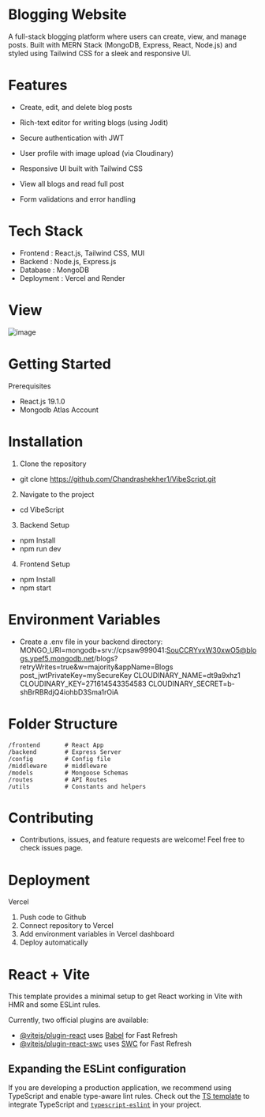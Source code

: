 # Blogging Website

A full-stack blogging platform where users can create, view, and manage posts. Built with MERN Stack (MongoDB, Express, React, Node.js) and styled using Tailwind CSS for a sleek and responsive UI.

# Features
- Create, edit, and delete blog posts

- Rich-text editor for writing blogs (using Jodit)

- Secure authentication with JWT

- User profile with image upload (via Cloudinary)

- Responsive UI built with Tailwind CSS

- View all blogs and read full post

- Form validations and error handling

# Tech Stack
- Frontend : React.js, Tailwind CSS, MUI
- Backend : Node.js, Express.js
- Database : MongoDB
- Deployment : Vercel and Render

# View
![image](https://github.com/user-attachments/assets/c67cb0b4-5e04-4495-a9c9-d711b28d19a0)


# Getting Started
 Prerequisites
- React.js 19.1.0
- Mongodb Atlas Account

# Installation
 
1. Clone the repository
- git clone https://github.com/Chandrashekher1/VibeScript.git
2. Navigate to the project
- cd VibeScript
3. Backend Setup
- npm Install
- npm run dev
4. Frontend Setup
- npm Install
- npm start

# Environment Variables
- Create a .env file in your backend directory:
    MONGO_URI=mongodb+srv://cpsaw999041:SouCCRYvxW30xwO5@blogs.ypef5.mongodb.net/blogs?retryWrites=true&w=majority&appName=Blogs
    post_jwtPrivateKey=mySecureKey
    CLOUDINARY_NAME=dt9a9xhz1
    CLOUDINARY_KEY=271614543354583
    CLOUDINARY_SECRET=b-shBrRBRdjQ4iohbD3Sma1rOiA

# Folder Structure
    /frontend       # React App
    /backend        # Express Server
    /config         # Config file
    /middleware     # middleware 
    /models         # Mongoose Schemas
    /routes         # API Routes
    /utils          # Constants and helpers


# Contributing
- Contributions, issues, and feature requests are welcome! Feel free to check issues page.

# Deployment
Vercel
1. Push code to Github
2. Connect repository to Vercel
3. Add environment variables in Vercel dashboard
4. Deploy automatically


# React + Vite

This template provides a minimal setup to get React working in Vite with HMR and some ESLint rules.

Currently, two official plugins are available:

- [@vitejs/plugin-react](https://github.com/vitejs/vite-plugin-react/blob/main/packages/plugin-react/README.md) uses [Babel](https://babeljs.io/) for Fast Refresh
- [@vitejs/plugin-react-swc](https://github.com/vitejs/vite-plugin-react-swc) uses [SWC](https://swc.rs/) for Fast Refresh

## Expanding the ESLint configuration

If you are developing a production application, we recommend using TypeScript and enable type-aware lint rules. Check out the [TS template](https://github.com/vitejs/vite/tree/main/packages/create-vite/template-react-ts) to integrate TypeScript and [`typescript-eslint`](https://typescript-eslint.io) in your project.
